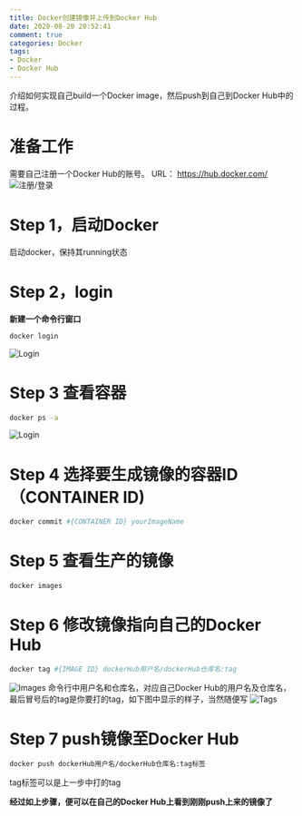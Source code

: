 ```yaml
---
title: Docker创建镜像并上传到Docker Hub
date: 2020-08-20 20:52:41
comment: true
categories: Docker
tags:
- Docker
- Docker Hub
---
```


介绍如何实现自己build一个Docker image，然后push到自己到Docker Hub中的过程。
<!--more-->

# 准备工作
需要自己注册一个Docker Hub的账号。
URL： https://hub.docker.com/
![注册/登录](signup.jpg)

# Step 1，启动Docker
启动docker，保持其running状态

# Step 2，login
 **新建一个命令行窗口**
 ```bash
docker login
 ```
 ![Login](login.jpg)

# Step 3 查看容器

```bash
docker ps -a
```
 ![Login](containers.jpg)

# Step 4 选择要生成镜像的容器ID（CONTAINER ID)
```bash
docker commit #{CONTAINER ID} yourImageName
```
# Step 5 查看生产的镜像
```bash
docker images
```
# Step 6 修改镜像指向自己的Docker Hub
```bash
docker tag #{IMAGE ID} dockerHub用户名/dockerHub仓库名:tag
```
 ![Images](list.jpg)
命令行中用户名和仓库名，对应自己Docker Hub的用户名及仓库名，最后冒号后的tag是你要打的tag，如下图中显示的样子，当然随便写
![Tags](imagetags.jpg)

# Step 7 push镜像至Docker Hub
```bash
docker push dockerHub用户名/dockerHub仓库名:tag标签
```
tag标签可以是上一步中打的tag

**经过如上步骤，便可以在自己的Docker Hub上看到刚刚push上来的镜像了**